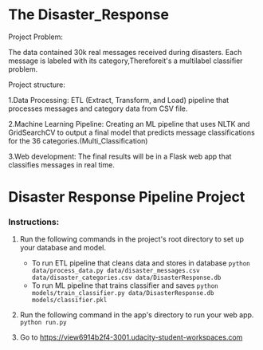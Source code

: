 # The Disaster_Response


Project Problem:

The data contained 30k real messages received during disasters. 
Each message is labeled with its category,Thereforeit's a multilabel classifier problem.

Project structure:

 1.Data Processing:  ETL (Extract, Transform, and Load) pipeline that processes messages and category data from CSV file.
 
 2.Machine Learning Pipeline: Creating an ML pipeline that uses NLTK and GridSearchCV to output a final model that predicts message classifications 
 for the 36 categories.(Multi_Classification)
 
 3.Web development: The final results will be in a Flask web app that classifies messages in real time.
 
 # Disaster Response Pipeline Project

### Instructions:
1. Run the following commands in the project's root directory to set up your database and model.

    - To run ETL pipeline that cleans data and stores in database
        `python data/process_data.py data/disaster_messages.csv data/disaster_categories.csv data/DisasterResponse.db`
    - To run ML pipeline that trains classifier and saves
        `python models/train_classifier.py data/DisasterResponse.db models/classifier.pkl`

2. Run the following command in the app's directory to run your web app.
    `python run.py`

3. Go to
https://view6914b2f4-3001.udacity-student-workspaces.com

 

 
